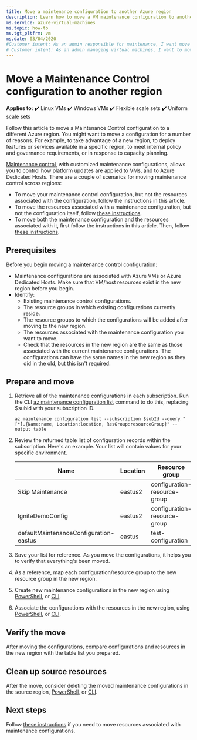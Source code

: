 ```yaml
---
title: Move a maintenance configuration to another Azure region
description: Learn how to move a VM maintenance configuration to another Azure region
ms.service: azure-virtual-machines
ms.topic: how-to
ms.tgt_pltfrm: vm
ms.date: 03/04/2020
#Customer intent: As an admin responsible for maintenance, I want move a Maintenance Control configuration associated with Azure resources to another Azure region.
# Customer intent: As an admin managing virtual machines, I want to move a maintenance control configuration to another Azure region, so that I can leverage new regional features and ensure compliance with governance requirements.
---
```



# Move a Maintenance Control configuration to another region

**Applies to:** :heavy_check_mark: Linux VMs :heavy_check_mark: Windows VMs :heavy_check_mark: Flexible scale sets :heavy_check_mark: Uniform scale sets

Follow this article to move a Maintenance Control configuration to a different Azure region. You might want to move a configuration for a number of reasons. For example, to take advantage of a new region, to deploy features or services available in a specific region, to meet internal policy and governance requirements, or in response to capacity planning.

[Maintenance control](maintenance-configurations.md), with customized maintenance configurations, allows you to control how platform updates are applied to VMs, and to Azure Dedicated Hosts. There are a couple of scenarios for moving maintenance control across regions:

- To move your maintenance control configuration, but not the resources associated with the configuration, follow the instructions in this article.
- To move the resources associated with a maintenance configuration, but not the configuration itself, follow [these instructions](move-region-maintenance-configuration-resources.md).
- To move both the maintenance configuration and the resources associated with it, first follow the instructions in this article. Then, follow [these instructions](move-region-maintenance-configuration-resources.md).

## Prerequisites

Before you begin moving a maintenance control configuration:

- Maintenance configurations are associated with Azure VMs or Azure Dedicated Hosts. Make sure that VM/host resources exist in the new region before you begin.
- Identify: 
    - Existing maintenance control configurations.
    - The resource groups in which existing configurations currently reside. 
    - The resource groups to which the configurations will be added after moving to the new region. 
    - The resources associated with the maintenance configuration you want to move.
    - Check that the resources in the new region are the same as those associated with the current maintenance configurations. The configurations can have the same names in the new region as they did in the old, but this isn't required.

## Prepare and move 

1. Retrieve all of the maintenance configurations in each subscription. Run the CLI [az maintenance configuration list](/cli/azure/maintenance/configuration#az-maintenance-configuration-list) command to do this, replacing $subId with your subscription ID.

    ```
    az maintenance configuration list --subscription $subId --query "[*].{Name:name, Location:location, ResGroup:resourceGroup}" --output table
    ```
2. Review the returned table list of configuration records within the subscription. Here's an example. Your list will contain values for your specific environment.

    **Name** | **Location** | **Resource group**
    --- | --- | ---
    Skip Maintenance | eastus2 | configuration-resource-group
    IgniteDemoConfig | eastus2 | configuration-resource-group
    defaultMaintenanceConfiguration-eastus | eastus | test-configuration
    

3. Save your list for reference. As you move the configurations, it helps you to verify that everything's been moved.
4. As a reference, map each configuration/resource group to the new resource group in the new region.
5. Create new maintenance configurations in the new region using [PowerShell](../virtual-machines/maintenance-configurations-powershell.md#create-a-maintenance-configuration), or [CLI](../virtual-machines/maintenance-configurations-cli.md#create-a-maintenance-configuration).
6. Associate the configurations with the resources in the new region, using [PowerShell](../virtual-machines/maintenance-configurations-powershell.md#assign-the-configuration), or [CLI](../virtual-machines/maintenance-configurations-cli.md#assign-the-configuration).


## Verify the move

After moving the configurations, compare configurations and resources in the new region with the table list you prepared.


## Clean up source resources

After the move, consider deleting the moved maintenance configurations in the source region, [PowerShell](../virtual-machines/maintenance-configurations-powershell.md#delete-a-maintenance-configuration), or [CLI](../virtual-machines/maintenance-configurations-cli.md#delete-a-maintenance-configuration).


## Next steps

Follow [these instructions](move-region-maintenance-configuration-resources.md) if you need to move resources associated with maintenance configurations. 
